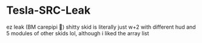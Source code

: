 # Tesla-SRC-Leak
 
 ez leak (BM carepipi :rofl:) shitty skid is literally just w+2 with different hud and 5 modules of other skids lol, although i liked the array list

